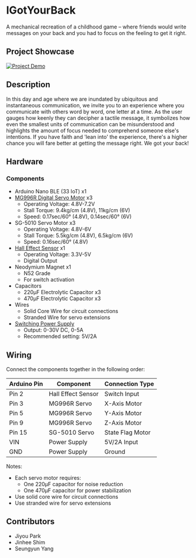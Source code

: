 # IGotYourBack

A mechanical recreation of a childhood game – where friends would write messages on your back and you had to focus on the feeling to get it right.

## Project Showcase
[![Project Demo](https://img.youtube.com/vi/ZsXyqrq_RdM/0.jpg)](https://www.youtube.com/watch?v=ZsXyqrq_RdM)

## Description
In this day and age where we are inundated by ubiquitous and instantaneous communication, we invite you to an experience where you communicate with others word by word, one letter at a time. As the user gauges how keenly they can decipher a tactile message, it symbolizes how even the smallest units of communication can be misunderstood and highlights the amount of focus needed to comprehend someone else's intentions. If you have faith and 'lean into' the experience, there's a higher chance you will fare better at getting the message right. We got your back!


## Hardware

### Components
- Arduino Nano BLE (33 IoT) x1
- [MG996R Digital Servo Motor](https://www.amazon.com/diymore-6-Pack-MG996R-Digital-Helicopter/dp/B0CGRP59HJ) x3
  - Operating Voltage: 4.8V-7.2V
  - Stall Torque: 9.4kg/cm (4.8V), 11kg/cm (6V)
  - Speed: 0.17sec/60° (4.8V), 0.14sec/60° (6V)
- SG-5010 Servo Motor x3
  - Operating Voltage: 4.8V-6V
  - Stall Torque: 5.5kg/cm (4.8V), 6.5kg/cm (6V)
  - Speed: 0.16sec/60° (4.8V)
- [Hall Effect Sensor](https://www.digikey.com/en/products/detail/allegro-microsystems/A1324LUA-T/2728144?gQT=1) x1
  - Operating Voltage: 3.3V-5V
  - Digital Output
- Neodymium Magnet x1
  - N52 Grade
  - For switch activation
- Capacitors
  - 220μF Electrolytic Capacitor x3
  - 470μF Electrolytic Capacitor x3
- Wires
  - Solid Core Wire for circuit connections
  - Stranded Wire for servo extensions
- [Switching Power Supply](https://www.circuitspecialists.com/csi3005sm)
  - Output: 0-30V DC, 0-5A
  - Recommended setting: 5V/2A

<!-- ### 3D Printed Parts -->
<!-- [3D Printed Parts will be added here] -->

<!-- ### Circuit Diagram -->
<!-- [Circuit diagram will be added here] -->

## Wiring

Connect the components together in the following order:

| Arduino Pin | Component | Connection Type |
|------------|-----------|-----------------|
| Pin 2 | Hall Effect Sensor | Switch Input |
| Pin 3 | MG996R Servo | X-Axis Motor |
| Pin 5 | MG996R Servo | Y-Axis Motor |
| Pin 9 | MG996R Servo | Z-Axis Motor |
| Pin 15 | SG-5010 Servo | State Flag Motor |
| VIN | Power Supply | 5V/2A Input |
| GND | Power Supply | Ground |

Notes:
- Each servo motor requires:
  - One 220μF capacitor for noise reduction
  - One 470μF capacitor for power stabilization
- Use solid core wire for circuit connections
- Use stranded wire for servo extensions

## Contributors
- Jiyou Park
- Jinhee Shim
- Seungyun Yang